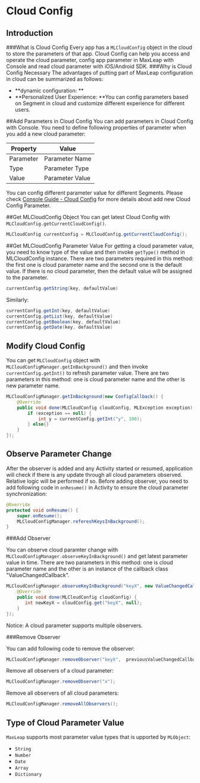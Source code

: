 # Cloud Config
## Introduction
###What is Cloud Config
Every app has a `MLCloudConfig` object in the cloud to store the parameters of that app. Cloud Config can help you access and operate the cloud parameter, config app parameter in MaxLeap with Console and read cloud parameter with iOS/Android SDK.
###Why is Cloud Config Necessary
The advantages of putting part of MaxLeap configuration in cloud can be summarized as follows:

* **dynamic configuration: **
* **Personalized User Experience: **You can config parameters based on Segment in cloud and customize different experience for different users.


##Add Parameters in Cloud Config
You can add parameters in Cloud Config with Console. You need to define following properties of parameter when you add a new cloud parameter: 

Property|Value
-------|-------
Parameter|Parameter Name
Type|Parameter Type
Value|Parameter Value

You can config different parameter value for different Segments. Please check [Console Guide - Cloud Config](..) for more details about add new Cloud Config Parameter. 

##Get MLCloudConfig Object
You can get latest Cloud Config with `MLCloudConfig.getCurrentCloudConfig()`.

```java
MLCloudConfig currentConfig = MLCloudConfig.getCurrentCloudConfig();
```

##Get MLCloudConfig Parameter Value
For getting a cloud parameter value, you need to know type of the value and then invoke `getType()` method in MLCloudConfig instance. There are two parameters required in this method: the first one is cloud parameter name and the second one is the default value. If there is no cloud parameter, then the default value will be assigned to the parameter. 

```java
currentConfig.getString(key, defaultValue)
```

Similarly:

```java
currentConfig.getInt(key, defaultValue)
currentConfig.getList(key, defaultValue)
currentConfig.getBoolean(key, defaultValue)
currentConfig.getDate(key, defaultValue)
```

## Modify Cloud Config

You can get `MLCloudConfig` object with `MLCloudConfigManager.getInBackground()` and then invoke `currentConfig.getInt()` to refresh parameter value. There are two parameters in this method: one is cloud parameter name and the other is new parameter name.

```java
MLCloudConfigManager.getInBackground(new ConfigCallback() {
    @Override
    public void done(MLCloudConfig cloudConfig, MLException exception) {
        if (exception == null) {
            int y = currentConfig.getInt("y", 100);
        } else{}
    }
});
```

## Observe Parameter Change
After the observer is added and any Activity started or resumed, application will check if there is any update through all cloud parameters observed. Relative logic will be performed if so. Before adding observer, you need to add following code in `onResume()` in Activity to ensure the cloud parameter synchronization:


```java
@Override
protected void onResume() {
    super.onResume();
    MLCloudConfigManager.refereshKeysInBackground();
}
```

###Add Observer

You can observe cloud paramter change with `MLCloudConfigManager.observeKeyInBackground()` and get latest parameter value in time. There are two parameters in this method: one is cloud parameter name and the other is an instance of the callback class "ValueChangedCallback".

```java
MLCloudConfigManager.observeKeyInBackground("keyX", new ValueChangedCallback() {
    @Override
    public void done(MLCloudConfig cloudConfig) {
       int newKeyX = cloudConfig.get("keyX", null);
    }
});
```

Notice:
A cloud parameter supports multiple observers.

###Remove Observer

You can add following code to remove the observer:

```java
MLCloudConfigManager.removeObserver("keyX",  previousValueChangedCallback);
```

Remove all observers of a cloud parameter:

```java
MLCloudConfigManager.removeObserver("x");
```

Remove all observers of all cloud parameters:

```java
MLCloudConfigManager.removeAllObservers();
```
## Type of Cloud Parameter Value

`MaxLeap` supports most parameter value types that is upported by `MLObject`:

- `String`
- `Number`
- `Date`
- `Array`
- `Dictionary`

